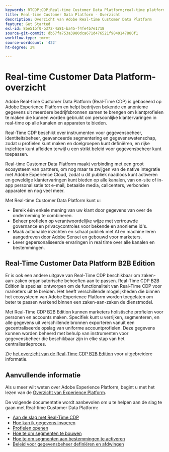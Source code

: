 ```yaml
---
keywords: RTCDP;CDP;Real-time Customer Data Platform;real-time platform voor klantgegevens;real-time cdp;cdp;Customer AI
title: Real-time Customer Data Platform - Overzicht
description: Overzicht van Adobe Real-time Customer Data Platform
feature: Get Started
exl-id: 8be51bf0-b372-4a81-ba45-f4fe4b7e1718
source-git-commit: db57fa753a3980dca671d476521f9849147880f1
workflow-type: tm+mt
source-wordcount: '422'
ht-degree: 2%

---
```


# Real-time Customer Data Platform-overzicht

Adobe Real-time Customer Data Platform (Real-Time CDP) is gebaseerd op Adobe Experience Platform en helpt bedrijven bekende en anonieme gegevens uit meerdere bedrijfsbronnen samen te brengen om klantprofielen te maken die kunnen worden gebruikt om persoonlijke klantervaringen in real-time op alle kanalen en apparaten te bieden.

Real-Time CDP beschikt over instrumenten voor gegevensbeheer, identiteitsbeheer, geavanceerde segmentering en gegevenswetenschap, zodat u profielen kunt maken en doelgroepen kunt definiëren, en rijke inzichten kunt afleiden terwijl u een strikt beleid voor gegevensbeheer kunt toepassen.

Real-time Customer Data Platform maakt verbinding met een groot ecosysteem van partners, om nog maar te zwijgen van de native integratie met Adobe Experience Cloud, zodat u dit publiek naadloos kunt activeren en geweldige klantervaringen kunt bieden op alle kanalen, van on-site of in-app personalisatie tot e-mail, betaalde media, callcenters, verbonden apparaten en nog veel meer.

Met Real-time Customer Data Platform kunt u:

* Bereik één enkele mening van uw klant door gegevens van over de onderneming te combineren.
* Beheer profielen op verantwoordelijke wijze met vertrouwde governance en privacycontroles voor bekende en anonieme id&#39;s.
* Maak actionable inzichten en schaal publiek met AI en machine leren aangedreven door Adobe Sensei en gebouwd voor marketers.
* Lever gepersonaliseerde ervaringen in real time over alle kanalen en bestemmingen.

## Real-Time Customer Data Platform B2B Edition

Er is ook een andere uitgave van Real-Time CDP beschikbaar om zaken-aan-zaken organisatorische behoeften aan te passen. Real-Time CDP B2B Edition is speciaal ontworpen om de functionaliteit van Real-Time CDP voor marketers uit te breiden. Het heeft verschillende mogelijkheden die binnen het ecosysteem van Adobe Experience Platform worden toegelaten om beter te passen werkend binnen een zaken-aan-zaken de dienstmodel.

Met Real-Time CDP B2B Edition kunnen marketers holistische profielen voor personen en accounts maken. Specifiek kunt u verrijken, segmenteren, en alle gegevens uit verschillende bronnen exporteren vanuit een gecentraliseerde opslag van uniforme accountprofielen. Deze gegevens kunnen worden beheerd met behulp van instrumenten voor gegevensbeheer die beschikbaar zijn in elke stap van het centralisatieproces.

Zie [het overzicht van de Real-Time CDP B2B Edition](./b2b-overview.md) voor uitgebreidere informatie.

## Aanvullende informatie

Als u meer wilt weten over Adobe Experience Platform, begint u met het lezen van de [Overzicht van Experience Platform](../landing/home.md).

De volgende documentatie wordt aanbevolen om u te helpen aan de slag te gaan met Real-time Customer Data Platform:

* [Aan de slag met Real-Time CDP](get-started.md)
* [Hoe kan ik gegevens invoeren](sources/sources-overview.md)
* [Profielen openen](profile/profile-overview.md)
* [Hoe te om segmenten te bouwen](segmentation/segmentation-overview.md)
* [Hoe te om segmenten aan bestemmingen te activeren](destinations/overview.md)
* [Beleid voor gegevensbeheer definiëren en afdwingen](privacy/data-governance-overview.md)

